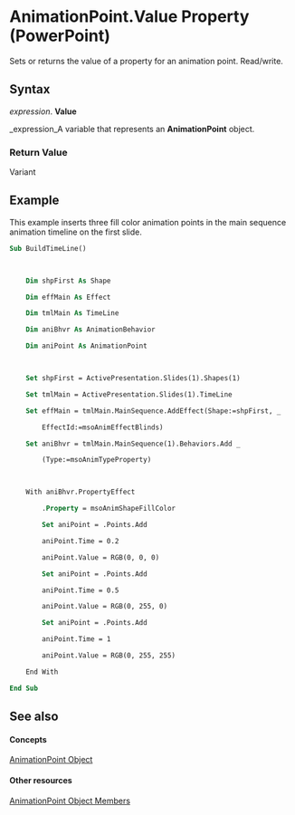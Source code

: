 
# AnimationPoint.Value Property (PowerPoint)

Sets or returns the value of a property for an animation point. Read/write.


## Syntax

 _expression_. **Value**

 _expression_A variable that represents an  **AnimationPoint** object.


### Return Value

Variant


## Example

This example inserts three fill color animation points in the main sequence animation timeline on the first slide.


```vb
Sub BuildTimeLine()



    Dim shpFirst As Shape

    Dim effMain As Effect

    Dim tmlMain As TimeLine

    Dim aniBhvr As AnimationBehavior

    Dim aniPoint As AnimationPoint



    Set shpFirst = ActivePresentation.Slides(1).Shapes(1)

    Set tmlMain = ActivePresentation.Slides(1).TimeLine

    Set effMain = tmlMain.MainSequence.AddEffect(Shape:=shpFirst, _

        EffectId:=msoAnimEffectBlinds)

    Set aniBhvr = tmlMain.MainSequence(1).Behaviors.Add _

        (Type:=msoAnimTypeProperty)



    With aniBhvr.PropertyEffect

        .Property = msoAnimShapeFillColor

        Set aniPoint = .Points.Add

        aniPoint.Time = 0.2

        aniPoint.Value = RGB(0, 0, 0)

        Set aniPoint = .Points.Add

        aniPoint.Time = 0.5

        aniPoint.Value = RGB(0, 255, 0)

        Set aniPoint = .Points.Add

        aniPoint.Time = 1

        aniPoint.Value = RGB(0, 255, 255)

    End With

End Sub


```


## See also


#### Concepts


 [AnimationPoint Object](79aa1a47-abab-f98f-955a-48be10a94c41.md)
#### Other resources


 [AnimationPoint Object Members](26acf251-6c44-f370-f7ac-48057352cec6.md)
